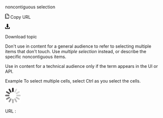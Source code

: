 # 

noncontiguous selection

![Copy URL](media/noncontiguous-selection/Copy.png)
Copy URL

![Download](media/noncontiguous-selection/Download.png)

Download topic

Don't use in content for a general audience to refer to selecting multiple items that don't touch. Use *multiple selection* instead, or describe the specific noncontiguous items. 

Use in content for a technical audience only if the term appears in the UI or API. 

Example To select multiple cells, select Ctrl as you select the cells. 

![In progress](media/noncontiguous-selection/activity-large.gif)

URL :
